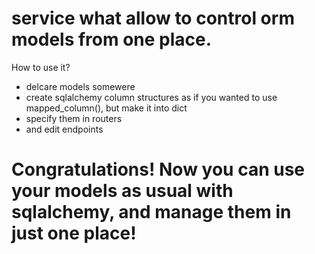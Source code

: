 # service what allow to control orm models from one place.

How to use it?

- delcare models somewere
- create sqlalchemy column structures as if you wanted to use mapped_column(), but make it into dict
- specify them in routers
- and edit endpoints

# Congratulations! Now you can use your models as usual with sqlalchemy, and manage them in just one place!
